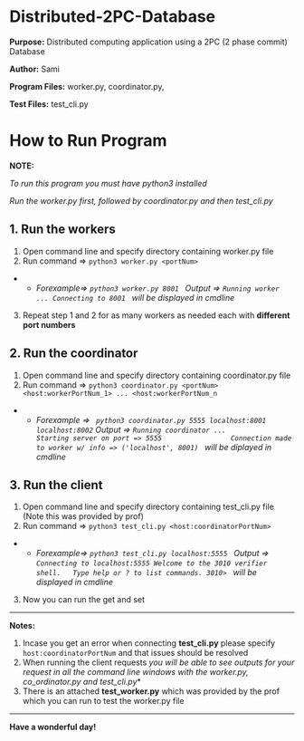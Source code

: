 # Distributed-2PC-Database


**Purpose:** Distributed computing application using a 2PC (2 phase commit) Database

**Author:** Sami 

**Program Files:**  worker.py, coordinator.py, 

**Test Files:**     test_cli.py

# How to Run Program

**NOTE:** 

*To run this program you must have python3 installed*

*Run the worker.py first, followed by coordinator.py and then test_cli.py*

## 1. Run the workers
1. Open command line and specify directory containing worker.py file
2. Run command => ```python3 worker.py <portNum> ``` 
* * *Forexample=> ```python3 worker.py 8001 ``` 
Output => ```Running worker ... Connecting to 8001 ``` will be displayed in cmdline*
3. Repeat step 1 and 2 for as many workers as needed each with **different port numbers**

## 2. Run the coordinator
1. Open command line and specify directory containing coordinator.py file
2. Run command => ```python3 coordinator.py <portNum> <host:workerPortNum_1> ... <host:workerPortNum_n``` 
* * *Forexample => ``` python3 coordinator.py 5555 localhost:8001 localhost:8002``` 
Output => ```Running coordinator ... 			Starting server on port => 5555 				Connection made to worker w/ info => ('localhost', 8001) ``` will be diplayed in cmdline*

## 3. Run the client 
1. Open command line and specify directory containing test_cli.py file (Note this was provided by prof)
2. Run command => ```python3 test_cli.py <host:coordinatorPortNum> ``` 
* * *Forexample=> ```python3 test_cli.py localhost:5555 ``` 
Output => ```Connecting to localhost:5555
Welcome to the 3010 verifier shell.   Type help or ? to list commands. 3010> ``` will be displayed in cmdline*
3. Now you can run the get and set
___
**Notes:** 
1. Incase you get an error when connecting **test_cli.py** please specify ```host:coordinatorPortNum``` and that issues should be resolved
2. When running the client requests *you will be able to see outputs for your request in all the command line windows with the worker.py, co_ordinator.py and test_cli.py**
3. There is an attached **test_worker.py** which was provided by the prof which you can run to test the worker.py file
___
**Have a wonderful day!**



